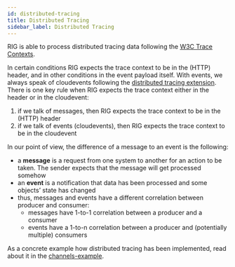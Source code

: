 ```yaml
---
id: distributed-tracing
title: Distributed Tracing
sidebar_label: Distributed Tracing
---
```


RIG is able to process distributed tracing data following the [W3C Trace Contexts](https://www.w3.org/TR/trace-context/). 

In certain conditions RIG expects the trace context to be in the (HTTP) header, and in other conditions in the event payload itself. With events, we always speak of cloudevents following the [distributed tracing extension](https://github.com/cloudevents/spec/blob/v1.0/extensions/distributed-tracing.md). There is one key rule when RIG expects the trace context either in the header or in the cloudevent:

1. if we talk of messages, then RIG expects the trace context to be in the (HTTP) header
2. if we talk of events (cloudevents), then RIG expects the trace context to be in the cloudevent

In our point of view, the difference of a message to an event is the following:

* a **message** is a request from one system to another for an action to be taken. The sender expects that the message will get processed somehow
* an **event** is a notification that data has been processed and some objects’ state has changed
* thus, messages and events have a different correlation between producer and consumer:
  * messages have 1-to-1 correlation between a producer and a consumer
  * events have a 1-to-n correlation between a producer and (potentially multiple) consumers

As a concrete example how distributed tracing has been implemented, read about it in the [channels-example](https://github.com/Accenture/reactive-interaction-gateway/tree/master/examples/channels-example#one-word-to-distributed-tracing).
